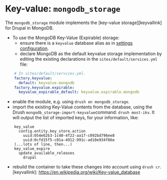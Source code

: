 # Key-value: `mongodb_storage`

The `mongodb_storage` module implements the [key-value storage][keyvallink]
for Drupal in MongoDB.

* To use the MongoDB Key-Value (Expirable) storage:
    * ensure there is a `keyvalue` database alias as in 
      [settings configuration](../../install#settings-configuration).
    * declare MongoDB as the default keyvalue storage implementation by editing
      the existing declarations in the `sites/default/services.yml` file:

```yaml
    # In sites/default/services.yml.
    factory.keyvalue:
      default: keyvalue.mongodb
    factory.keyvalue.expirable:
      keyvalue_expirable_default: keyvalue.expirable.mongodb
```
* enable the module, e.g. using `drush en mongodb_storage`.
* import the existing Key-Value contents from the database, using the Drush
  `mongodb_storage-import-keyvalue`command: `drush most-ikv`. It will output
  the list of imported keys, for your information, like:

```
    key_value
      config.entity.key_store.action
        uuid:054e62b3-1c40-4f22-aa17-c092bd796ee8
        uuid:0cfd15f5-c01a-4912-991c-ad10e934f86e
    (...lots of line, then...)
    key_value_expire
      update_available_releases
        drupal
```
 * rebuild the container to take these changes into account using `drush cr`.
[keyvallink]: https://en.wikipedia.org/wiki/Key-value_database
